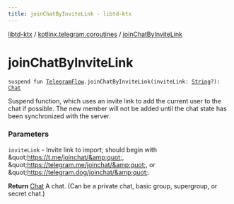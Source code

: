 ```yaml
---
title: joinChatByInviteLink - libtd-ktx
---
```


[libtd-ktx](../index.html) / [kotlinx.telegram.coroutines](index.html) / [joinChatByInviteLink](./join-chat-by-invite-link.html)

# joinChatByInviteLink

`suspend fun `[`TelegramFlow`](../kotlinx.telegram.core/-telegram-flow/index.html)`.joinChatByInviteLink(inviteLink: `[`String`](https://kotlinlang.org/api/latest/jvm/stdlib/kotlin/-string/index.html)`?): `[`Chat`](https://tdlibx.github.io/td/docs/org/drinkless/td/libcore/telegram/TdApi.Chat.html)

Suspend function, which uses an invite link to add the current user to the chat if possible. The
new member will not be added until the chat state has been synchronized with the server.

### Parameters

`inviteLink` - Invite link to import; should begin with &amp;quot;https://t.me/joinchat/&amp;quot;,
&amp;quot;https://telegram.me/joinchat/&amp;quot;, or &amp;quot;https://telegram.dog/joinchat/&amp;quot;.

**Return**
[Chat](https://tdlibx.github.io/td/docs/org/drinkless/td/libcore/telegram/TdApi.Chat.html) A chat. (Can be a private chat, basic group, supergroup, or secret chat.)

